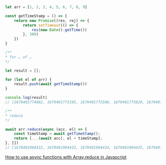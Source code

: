 ```js
let arr = [1, 2, 3, 4, 5, 6, 7, 8, 9]

const getTimeStamp = () => {
    return new Promise((res, rej) => {
        return setTimeout(() => {
            res(new Date().getTime())
        }, 300)
    })
}

/**
* for … of …
*/

let result = [];

for (let el of arr) {
    result.push(await getTimeStamp())
}

console.log(result)
// [1670401774882, 1670401775195, 1670401775508, 1670401775820, 1670401776134, 1670401776446, 1670401776757, 1670401777071, 1670401777387]

/**
* reduce
*/

await arr.reduce(async (acc, el) => {
    const timeStamp = await getTimeStamp();
    return [...(await acc), el + timeStamp];
}, [])
// [1670401904432, 1670401904433, 1670401904434, 1670401904435, 1670401904436, 1670401904437, 1670401904438, 1670401904439, 1670401904440]
```

[How to use async functions with Array.reduce in Javascript](https://advancedweb.hu/how-to-use-async-functions-with-array-reduce-in-javascript/)
